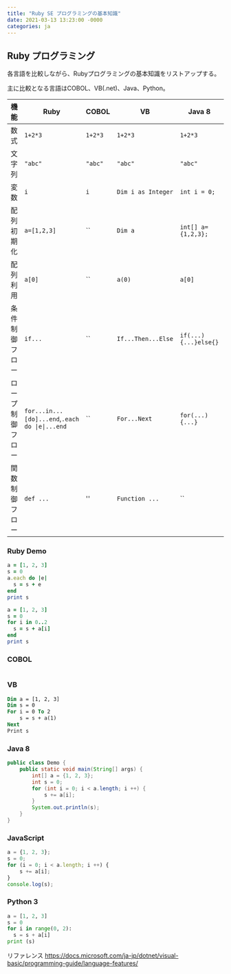 ```yaml
---
title: "Ruby SE プログラミングの基本知識"
date: 2021-03-13 13:23:00 -0000
categories: ja
---
```


## Ruby プログラミング

各言語を比較しながら、Rubyプログラミングの基本知識をリストアップする。

主に比較となる言語はCOBOL、VB(.net)、Java、Python。


機能         |Ruby          | COBOL     | VB                | Java 8              | JavaScript             | Python 3
-------------|-------------|------------|-------------------|--------------------|-------------------------|---------
数式         |  `1+2*3`     |  `1+2*3`  | `1+2*3`           |   `1+2*3`           |  `1+2*3`               |  `1+2*3`   
文字列       |  `"abc"`     |  `"abc"`  | `"abc"`           |   `"abc"`           |`"ab"`,`'ab'`          |`"ab"`,`'ab'`,`"""ab"""`,`'''ab'''`
変数         |  `i`         |  `i`      | `Dim i as Integer`|`int i = 0;`         |  `i=0;`               |  `i=0`
配列初期化   |`a=[1,2,3]`    |  ``       | `Dim a`          |`int[] a={1,2,3};`   |  `a=[1,2,3];`          |  `a=[1,2,3]`
配列利用     |`a[0]`         |  ``       | `a(0)`           |`a[0]`               |  `a[0]`                |  `a[0]`
条件制御フロー | `if...`       |  ``     | `If...Then...Else`|`if(...){...}else{}` |`if(...){...}else{...}`|  `if...: else: ...`  
ロープ制御フロー| `for...in...[do]...end`,`.each do \|e\|...end`|  ``    | `For...Next`      |`for(...){...}`      | `for(...){...}`       |  `for ...`  
関数制御フロー| `def ...`      |  ''     | `Function ...`      |``      | `function...(...){...}`       |  `def ...: ...`  



### Ruby Demo
```ruby
a = [1, 2, 3]
s = 0
a.each do |e|
  s = s + e
end
print s
```

```ruby
a = [1, 2, 3]
s = 0
for i in 0..2
  s = s + a[i]
end
print s
```

### COBOL

```cobol
```

### VB
```vb
Dim a = [1, 2, 3]
Dim s = 0
For i = 0 To 2
    s = s + a(1)
Next
Print s
```

### Java 8
```Java
public class Demo {
    public static void main(String[] args) {
        int[] a = {1, 2, 3};
        int s = 0;
        for (int i = 0; i < a.length; i ++) {
            s += a[i];
        }
        System.out.println(s);
    }
}
```

### JavaScript
```JavaScript
a = {1, 2, 3};
s = 0;
for (i = 0; i < a.length; i ++) {
    s += a[i];
}
console.log(s);
```

### Python 3
```python
a = [1, 2, 3]
s = 0
for i in range(0, 2):
  s = s + a[i]
print (s)
```


リファレンス
https://docs.microsoft.com/ja-jp/dotnet/visual-basic/programming-guide/language-features/
